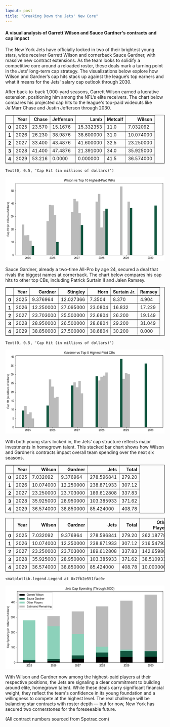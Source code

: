 ```yaml
---
layout: post
title: "Breaking Down the Jets' New Core"
---
```



#### A visual analysis of Garrett Wilson and Sauce Gardner's contracts and cap impact





The New York Jets have officially locked in two of their brightest young stars, wide receiver Garrett Wilson and cornerback Sauce Gardner, with massive new contract extensions. As the team looks to solidify a competitive core around a reloaded roster, these deals mark a turning point in the Jets’ long-term cap strategy. The visualizations below explore how Wilson and Gardner’s cap hits stack up against the league’s top earners and what it means for the Jets' salary cap outlook through 2030.

After back-to-back 1,000-yard seasons, Garrett Wilson earned a lucrative extension, positioning him among the NFL’s elite receivers. The chart below compares his projected cap hits to the league's top-paid wideouts like Ja'Marr Chase and Justin Jefferson through 2030.






<div>
<style scoped>
    .dataframe tbody tr th:only-of-type {
        vertical-align: middle;
    }

    .dataframe tbody tr th {
        vertical-align: top;
    }

    .dataframe thead th {
        text-align: right;
    }
</style>
<table border="1" class="dataframe">
  <thead>
    <tr style="text-align: right;">
      <th></th>
      <th>Year</th>
      <th>Chase</th>
      <th>Jefferson</th>
      <th>Lamb</th>
      <th>Metcalf</th>
      <th>Wilson</th>
    </tr>
  </thead>
  <tbody>
    <tr>
      <th>0</th>
      <td>2025</td>
      <td>23.570</td>
      <td>15.1676</td>
      <td>15.332353</td>
      <td>11.0</td>
      <td>7.032092</td>
    </tr>
    <tr>
      <th>1</th>
      <td>2026</td>
      <td>26.230</td>
      <td>38.9876</td>
      <td>38.600000</td>
      <td>31.0</td>
      <td>10.074000</td>
    </tr>
    <tr>
      <th>2</th>
      <td>2027</td>
      <td>33.400</td>
      <td>43.4876</td>
      <td>41.600000</td>
      <td>32.5</td>
      <td>23.250000</td>
    </tr>
    <tr>
      <th>3</th>
      <td>2028</td>
      <td>41.400</td>
      <td>47.4876</td>
      <td>21.391000</td>
      <td>34.0</td>
      <td>35.925000</td>
    </tr>
    <tr>
      <th>4</th>
      <td>2029</td>
      <td>53.216</td>
      <td>0.0000</td>
      <td>0.000000</td>
      <td>41.5</td>
      <td>36.574000</td>
    </tr>
  </tbody>
</table>
</div>








    Text(0, 0.5, 'Cap Hit (in millions of dollars)')




    
![png](2025-7-25-Jets_files/2025-7-25-Jets_6_1.png)
    


Sauce Gardner, already a two-time All-Pro by age 24, secured a deal that rivals the biggest names at cornerback. The chart below compares his cap hits to other top CBs, including Patrick Surtain II and Jalen Ramsey.






<div>
<style scoped>
    .dataframe tbody tr th:only-of-type {
        vertical-align: middle;
    }

    .dataframe tbody tr th {
        vertical-align: top;
    }

    .dataframe thead th {
        text-align: right;
    }
</style>
<table border="1" class="dataframe">
  <thead>
    <tr style="text-align: right;">
      <th></th>
      <th>Year</th>
      <th>Gardner</th>
      <th>Stingley</th>
      <th>Horn</th>
      <th>Surtain Jr.</th>
      <th>Ramsey</th>
    </tr>
  </thead>
  <tbody>
    <tr>
      <th>0</th>
      <td>2025</td>
      <td>9.376964</td>
      <td>12.027366</td>
      <td>7.3504</td>
      <td>8.370</td>
      <td>4.904</td>
    </tr>
    <tr>
      <th>1</th>
      <td>2026</td>
      <td>12.250000</td>
      <td>27.095000</td>
      <td>23.0804</td>
      <td>16.832</td>
      <td>17.229</td>
    </tr>
    <tr>
      <th>2</th>
      <td>2027</td>
      <td>23.703000</td>
      <td>25.500000</td>
      <td>22.6804</td>
      <td>26.200</td>
      <td>19.149</td>
    </tr>
    <tr>
      <th>3</th>
      <td>2028</td>
      <td>28.950000</td>
      <td>26.500000</td>
      <td>28.6804</td>
      <td>29.200</td>
      <td>31.049</td>
    </tr>
    <tr>
      <th>4</th>
      <td>2029</td>
      <td>38.850000</td>
      <td>27.500000</td>
      <td>30.6804</td>
      <td>30.200</td>
      <td>0.000</td>
    </tr>
  </tbody>
</table>
</div>








    Text(0, 0.5, 'Cap Hit (in millions of dollars)')




    
![png](2025-7-25-Jets_files/2025-7-25-Jets_9_1.png)
    


With both young stars locked in, the Jets’ cap structure reflects major investments in homegrown talent. This stacked bar chart shows how Wilson and Gardner’s contracts impact overall team spending over the next six seasons.






<div>
<style scoped>
    .dataframe tbody tr th:only-of-type {
        vertical-align: middle;
    }

    .dataframe tbody tr th {
        vertical-align: top;
    }

    .dataframe thead th {
        text-align: right;
    }
</style>
<table border="1" class="dataframe">
  <thead>
    <tr style="text-align: right;">
      <th></th>
      <th>Year</th>
      <th>Wilson</th>
      <th>Gardner</th>
      <th>Jets</th>
      <th>Total</th>
    </tr>
  </thead>
  <tbody>
    <tr>
      <th>0</th>
      <td>2025</td>
      <td>7.032092</td>
      <td>9.376964</td>
      <td>278.596841</td>
      <td>279.20</td>
    </tr>
    <tr>
      <th>1</th>
      <td>2026</td>
      <td>10.074000</td>
      <td>12.250000</td>
      <td>238.871933</td>
      <td>307.12</td>
    </tr>
    <tr>
      <th>2</th>
      <td>2027</td>
      <td>23.250000</td>
      <td>23.703000</td>
      <td>189.612808</td>
      <td>337.83</td>
    </tr>
    <tr>
      <th>3</th>
      <td>2028</td>
      <td>35.925000</td>
      <td>28.950000</td>
      <td>103.385933</td>
      <td>371.62</td>
    </tr>
    <tr>
      <th>4</th>
      <td>2029</td>
      <td>36.574000</td>
      <td>38.850000</td>
      <td>85.424000</td>
      <td>408.78</td>
    </tr>
  </tbody>
</table>
</div>








<div>
<style scoped>
    .dataframe tbody tr th:only-of-type {
        vertical-align: middle;
    }

    .dataframe tbody tr th {
        vertical-align: top;
    }

    .dataframe thead th {
        text-align: right;
    }
</style>
<table border="1" class="dataframe">
  <thead>
    <tr style="text-align: right;">
      <th></th>
      <th>Year</th>
      <th>Wilson</th>
      <th>Gardner</th>
      <th>Jets</th>
      <th>Total</th>
      <th>Other Players</th>
      <th>Remaining</th>
    </tr>
  </thead>
  <tbody>
    <tr>
      <th>0</th>
      <td>2025</td>
      <td>7.032092</td>
      <td>9.376964</td>
      <td>278.596841</td>
      <td>279.20</td>
      <td>262.187785</td>
      <td>0.603159</td>
    </tr>
    <tr>
      <th>1</th>
      <td>2026</td>
      <td>10.074000</td>
      <td>12.250000</td>
      <td>238.871933</td>
      <td>307.12</td>
      <td>216.547933</td>
      <td>68.248067</td>
    </tr>
    <tr>
      <th>2</th>
      <td>2027</td>
      <td>23.250000</td>
      <td>23.703000</td>
      <td>189.612808</td>
      <td>337.83</td>
      <td>142.659808</td>
      <td>148.217192</td>
    </tr>
    <tr>
      <th>3</th>
      <td>2028</td>
      <td>35.925000</td>
      <td>28.950000</td>
      <td>103.385933</td>
      <td>371.62</td>
      <td>38.510933</td>
      <td>268.234067</td>
    </tr>
    <tr>
      <th>4</th>
      <td>2029</td>
      <td>36.574000</td>
      <td>38.850000</td>
      <td>85.424000</td>
      <td>408.78</td>
      <td>10.000000</td>
      <td>323.356000</td>
    </tr>
  </tbody>
</table>
</div>








    <matplotlib.legend.Legend at 0x7fb2e551fac0>




    
![png](2025-7-25-Jets_files/2025-7-25-Jets_13_1.png)
    


With Wilson and Gardner now among the highest-paid players at their respective positions, the Jets are signaling a clear commitment to building around elite, homegrown talent. While these deals carry significant financial weight, they reflect the team's confidence in its young foundation and a willingness to compete at the highest level. The real challenge will be balancing star contracts with roster depth — but for now, New York has secured two cornerstones for the foreseeable future.

(All contract numbers sourced from Spotrac.com)
